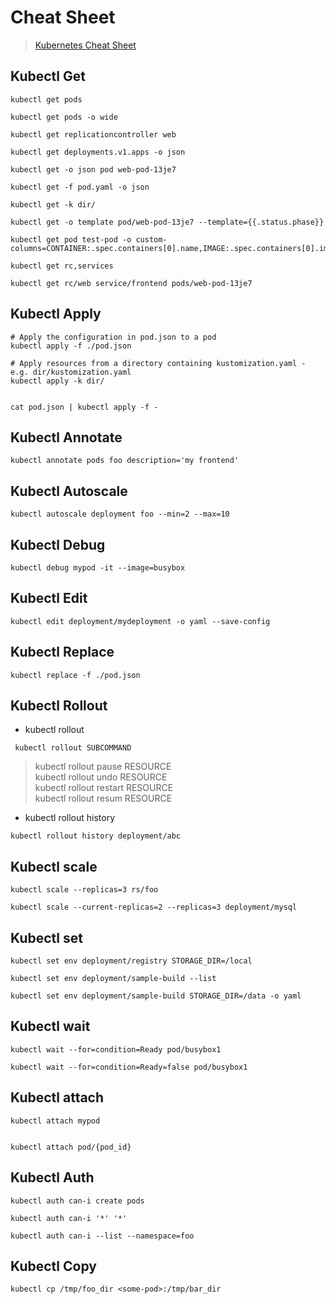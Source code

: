 # Cheat Sheet 

> [Kubernetes Cheat Sheet](https://kubernetes.io/docs/reference/generated/kubectl/kubectl-commands#-strong-getting-started-strong-)


## Kubectl Get 

```shell
kubectl get pods

kubectl get pods -o wide

kubectl get replicationcontroller web

kubectl get deployments.v1.apps -o json

kubectl get -o json pod web-pod-13je7

kubectl get -f pod.yaml -o json

kubectl get -k dir/

kubectl get -o template pod/web-pod-13je7 --template={{.status.phase}}

kubectl get pod test-pod -o custom-columns=CONTAINER:.spec.containers[0].name,IMAGE:.spec.containers[0].image

kubectl get rc,services

kubectl get rc/web service/frontend pods/web-pod-13je7
```

## Kubectl Apply 

```shell
# Apply the configuration in pod.json to a pod
kubectl apply -f ./pod.json

# Apply resources from a directory containing kustomization.yaml - e.g. dir/kustomization.yaml
kubectl apply -k dir/


cat pod.json | kubectl apply -f -
```

## Kubectl Annotate 

```shell
kubectl annotate pods foo description='my frontend'
```

## Kubectl Autoscale 

```shell
kubectl autoscale deployment foo --min=2 --max=10
```


## Kubectl Debug 

```shell
kubectl debug mypod -it --image=busybox
```

## Kubectl Edit 

```shell
kubectl edit deployment/mydeployment -o yaml --save-config
```

## Kubectl Replace 

```shell
kubectl replace -f ./pod.json
```


## Kubectl Rollout 


- kubectl rollout

```shell 
 kubectl rollout SUBCOMMAND
```

> kubectl rollout pause RESOURCE   
> kubectl rollout undo RESOURCE   
> kubectl rollout restart RESOURCE   
> kubectl rollout resum RESOURCE 


- kubectl rollout history 

```shell
kubectl rollout history deployment/abc
```

## Kubectl scale 

```shell
kubectl scale --replicas=3 rs/foo

kubectl scale --current-replicas=2 --replicas=3 deployment/mysql
```

## Kubectl set

```shell
kubectl set env deployment/registry STORAGE_DIR=/local

kubectl set env deployment/sample-build --list

kubectl set env deployment/sample-build STORAGE_DIR=/data -o yaml
```

## Kubectl wait

```shell
kubectl wait --for=condition=Ready pod/busybox1

kubectl wait --for=condition=Ready=false pod/busybox1
```

## Kubectl attach 

```shell
kubectl attach mypod


kubectl attach pod/{pod_id}
```


## Kubectl Auth 

```shell
kubectl auth can-i create pods

kubectl auth can-i '*' '*'

kubectl auth can-i --list --namespace=foo
```


## Kubectl Copy

```shell
kubectl cp /tmp/foo_dir <some-pod>:/tmp/bar_dir
```